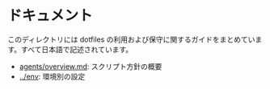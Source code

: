 # ドキュメント

このディレクトリには dotfiles の利用および保守に関するガイドをまとめています。すべて日本語で記述されています。

- [agents/overview.md](agents/overview.md): スクリプト方針の概要
- [../env](../env): 環境別の設定

